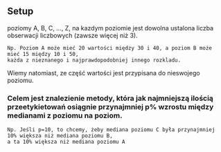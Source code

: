 ## Setup 
poziomy A, B, C, …, Z, na kazdym poziomie jest dowolna ustalona liczba obserwacji liczbowych (zawsze więcej niż 3). 
```
Np. Poziom A może mieć 20 wartości między 30 i 40, a poziom B może mieć 15 między 10 i 50,
każda z nieznanego i najprawdopodobniej innego rozkladu.

```
Wiemy natomiast, ze część wartości jest przypisana do nieswojego poziomu. 
### Celem jest znalezienie metody, która jak najmniejszą ilością przeetykietowań osiągnie przynajmniej p% wzrostu między medianami z poziomu na poziom. 
```
Np. Jeśli p=10, to chcemy, żeby mediana poziomu C była przynajmniej 10% większa niż mediana poziomu B,
a ta 10% większa niż mediana poziomu A

```

